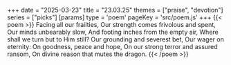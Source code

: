 +++
date = "2025-03-23"
title = "23.03.25"
themes = ["praise", "devotion"]
series = ["picks"]
[params]
  type = 'poem'
  pageKey = 'src/poem.js'
+++
{{< poem >}}
Facing all our frailties,
Our strength comes frivolous and spent,
Our minds unbearably slow,
And footing inches from the empty air,
Where shall we turn but to Him still?
Our grounding and severest bet,
Our wager on eternity:
On goodness, peace and hope,
On our strong terror and assured ransom,
On divine reason that mutes the dragon.
{{< /poem >}}